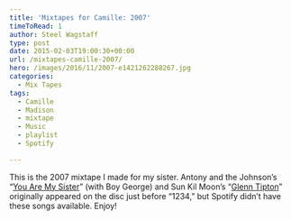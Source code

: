 ```yaml
---
title: 'Mixtapes for Camille: 2007'
timeToRead: 1 
author: Steel Wagstaff
type: post
date: 2015-02-03T19:00:30+00:00
url: /mixtapes-camille-2007/
hero: /images/2016/11/2007-e1421262288267.jpg
categories:
  - Mix Tapes
tags:
  - Camille
  - Madison
  - mixtape
  - Music
  - playlist
  - Spotify

---
```

This is the 2007 mixtape I made for my sister. Antony and the Johnson&#8217;s &#8220;<a href="https://www.youtube.com/watch?v=S-NziGE6DVY" target="_blank">You Are My Sister</a>&#8221; (with Boy George) and Sun Kil Moon&#8217;s &#8220;<a href="https://www.youtube.com/watch?v=YjA3EbKsl4E" target="_blank">Glenn Tipton</a>&#8221; originally appeared on the disc just before &#8220;1234,&#8221; but Spotify didn&#8217;t have these songs available. Enjoy!